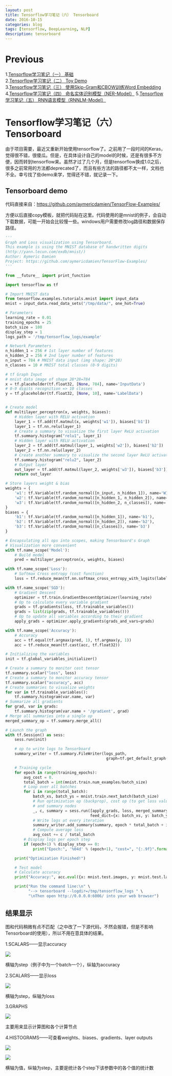 ```yaml
--- 
layout: post 
title: Tensorflow学习笔记（六） Tensorboard
date: 2016-10-15 
categories: blog 
tags: [tensorflow, DeepLearning, NLP] 
description: tensorboard
--- 
```

# Previous

1.[Tensorflow学习笔记（一） 基础](http://skyhigh233.com/blog/2016/10/10/tf-note1/)  
2.[Tensorflow学习笔记（二） Toy Demo](http://skyhigh233.com/blog/2016/10/14/tf-note2/)  
3.[Tensorflow学习笔记（三） 使用Skip-Gram和CBOW训练Word Embedding](http://skyhigh233.com/blog/2016/10/14/tf-note3/)  
4.[Tensorflow学习笔记（四） 命名实体识别模型（NER-Model）](http://skyhigh233.com/blog/2016/10/14/tf-note4/)
5.[Tensorflow学习笔记（五） RNN语言模型（RNNLM-Model）](http://skyhigh233.com/blog/2016/10/14/tf-note5/)

# Tensorflow学习笔记（六） Tensorboard

由于项目需要，最近又重新开始使用tensorflow了。之前用了一段时间的Keras，觉得很不错，很傻瓜。但是，在具体设计自己的model的时候，还是有很多不方便，因而转到tensorflow来。虽然才过了几个月，但是tensorflow换成1.0之后，很多之前常用的方法都deprecated了，而且有些方法的路径都不太一样，文档也不全。幸亏找了些demo来学，觉得还不错，就记录一下。

## Tensorboard demo

代码直接来自：https://github.com/aymericdamien/TensorFlow-Examples/

方便以后直接copy模板，就把代码贴在这里。代码使用的是mnist的例子，会自动下载数据，可能一开始会比较慢一些。windows用户需要修改log路径和数据保存路径。

```python
'''
Graph and Loss visualization using Tensorboard.
This example is using the MNIST database of handwritten digits
(http://yann.lecun.com/exdb/mnist/)
Author: Aymeric Damien
Project: https://github.com/aymericdamien/TensorFlow-Examples/
'''

from __future__ import print_function

import tensorflow as tf

# Import MNIST data
from tensorflow.examples.tutorials.mnist import input_data
mnist = input_data.read_data_sets("/tmp/data/", one_hot=True)

# Parameters
learning_rate = 0.01
training_epochs = 25
batch_size = 100
display_step = 1
logs_path = '/tmp/tensorflow_logs/example'

# Network Parameters
n_hidden_1 = 256 # 1st layer number of features
n_hidden_2 = 256 # 2nd layer number of features
n_input = 784 # MNIST data input (img shape: 28*28)
n_classes = 10 # MNIST total classes (0-9 digits)

# tf Graph Input
# mnist data image of shape 28*28=784
x = tf.placeholder(tf.float32, [None, 784], name='InputData')
# 0-9 digits recognition => 10 classes
y = tf.placeholder(tf.float32, [None, 10], name='LabelData')


# Create model
def multilayer_perceptron(x, weights, biases):
    # Hidden layer with RELU activation
    layer_1 = tf.add(tf.matmul(x, weights['w1']), biases['b1'])
    layer_1 = tf.nn.relu(layer_1)
    # Create a summary to visualize the first layer ReLU activation
    tf.summary.histogram("relu1", layer_1)
    # Hidden layer with RELU activation
    layer_2 = tf.add(tf.matmul(layer_1, weights['w2']), biases['b2'])
    layer_2 = tf.nn.relu(layer_2)
    # Create another summary to visualize the second layer ReLU activation
    tf.summary.histogram("relu2", layer_2)
    # Output layer
    out_layer = tf.add(tf.matmul(layer_2, weights['w3']), biases['b3'])
    return out_layer

# Store layers weight & bias
weights = {
    'w1': tf.Variable(tf.random_normal([n_input, n_hidden_1]), name='W1'),
    'w2': tf.Variable(tf.random_normal([n_hidden_1, n_hidden_2]), name='W2'),
    'w3': tf.Variable(tf.random_normal([n_hidden_2, n_classes]), name='W3')
}
biases = {
    'b1': tf.Variable(tf.random_normal([n_hidden_1]), name='b1'),
    'b2': tf.Variable(tf.random_normal([n_hidden_2]), name='b2'),
    'b3': tf.Variable(tf.random_normal([n_classes]), name='b3')
}

# Encapsulating all ops into scopes, making Tensorboard's Graph
# Visualization more convenient
with tf.name_scope('Model'):
    # Build model
    pred = multilayer_perceptron(x, weights, biases)

with tf.name_scope('Loss'):
    # Softmax Cross entropy (cost function)
    loss = tf.reduce_mean(tf.nn.softmax_cross_entropy_with_logits(labels=y, logits=pred))

with tf.name_scope('SGD'):
    # Gradient Descent
    optimizer = tf.train.GradientDescentOptimizer(learning_rate)
    # Op to calculate every variable gradient
    grads = tf.gradients(loss, tf.trainable_variables())
    grads = list(zip(grads, tf.trainable_variables()))
    # Op to update all variables according to their gradient
    apply_grads = optimizer.apply_gradients(grads_and_vars=grads)

with tf.name_scope('Accuracy'):
    # Accuracy
    acc = tf.equal(tf.argmax(pred, 1), tf.argmax(y, 1))
    acc = tf.reduce_mean(tf.cast(acc, tf.float32))

# Initializing the variables
init = tf.global_variables_initializer()

# Create a summary to monitor cost tensor
tf.summary.scalar("loss", loss)
# Create a summary to monitor accuracy tensor
tf.summary.scalar("accuracy", acc)
# Create summaries to visualize weights
for var in tf.trainable_variables():
    tf.summary.histogram(var.name, var)
# Summarize all gradients
for grad, var in grads:
    tf.summary.histogram(var.name + '/gradient', grad)
# Merge all summaries into a single op
merged_summary_op = tf.summary.merge_all()

# Launch the graph
with tf.Session() as sess:
    sess.run(init)

    # op to write logs to Tensorboard
    summary_writer = tf.summary.FileWriter(logs_path,
                                            graph=tf.get_default_graph())

    # Training cycle
    for epoch in range(training_epochs):
        avg_cost = 0.
        total_batch = int(mnist.train.num_examples/batch_size)
        # Loop over all batches
        for i in range(total_batch):
            batch_xs, batch_ys = mnist.train.next_batch(batch_size)
            # Run optimization op (backprop), cost op (to get loss value)
            # and summary nodes
            _, c, summary = sess.run([apply_grads, loss, merged_summary_op],
                                     feed_dict={x: batch_xs, y: batch_ys})
            # Write logs at every iteration
            summary_writer.add_summary(summary, epoch * total_batch + i)
            # Compute average loss
            avg_cost += c / total_batch
        # Display logs per epoch step
        if (epoch+1) % display_step == 0:
            print("Epoch:", '%04d' % (epoch+1), "cost=", "{:.9f}".format(avg_cost))

    print("Optimization Finished!")

    # Test model
    # Calculate accuracy
    print("Accuracy:", acc.eval({x: mnist.test.images, y: mnist.test.labels}))

    print("Run the command line:\n" \
          "--> tensorboard --logdir=/tmp/tensorflow_logs " \
          "\nThen open http://0.0.0.0:6006/ into your web browser")
```

## 结果显示

图和代码稍微有点不匹配（之中改了一下源代码，不然会报错，但是不影响Tensorboard的使用），所以不用在意具体的结果。

1.SCALARS——显示accuracy

![](http://odjt9j2ec.bkt.clouddn.com/tf-note6-1.png)

横轴为step（例子中为一个batch一个），纵轴为accuracy

2.SCALARS——显示loss

![](http://odjt9j2ec.bkt.clouddn.com/tf-note6-2.png)

横轴为step，纵轴为loss

3.GRAPHS

![](http://odjt9j2ec.bkt.clouddn.com/tf-note6-3.png)

主要用来显示计算图和各个计算节点

4.HISTOGRAMS——可查看weights、biases、gradients、layer outputs

![](http://odjt9j2ec.bkt.clouddn.com/tf-note6-4.png)

![](http://odjt9j2ec.bkt.clouddn.com/tf-note6-5.png)

横轴为值，纵轴为step，主要是统计各个step下该参数中的各个值的统计数


